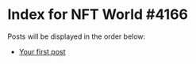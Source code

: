 # Index for NFT World #4166
Posts will be displayed in the order below:

- [Your first post](./001-first.md)

